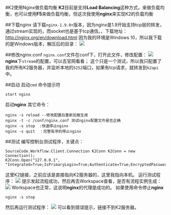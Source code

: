#K2使用Nginx做负载均衡
**K2**目前是支持**Load Balancing**这种方式，来做负载均衡，也可以使用**F5**来做负载均衡，但这次我使用**nginx**来实现K2的负载均衡

##下载nginx
请下载`nginx-1.9.0+`版本，因为nginx是1.9开始支持tcp层的转发，通过stream实现的，而socket也是基于tcp通信。，下载地址：
http://nginx.org/en/download.html
因为我的环境是Windows 10，所以我下载的是Windows版本，解压后的目录：
![](https://images2018.cnblogs.com/blog/305935/201806/305935-20180612155159906-959405104.png)

##修改nginx.conf
`nginx.conf`文件在conf下，打开此文件，修改配置：
![](https://images2018.cnblogs.com/blog/305935/201806/305935-20180612155822916-1088885574.png)
**nginx**下`stream`的配置，可以去官网看看；
这个只是一个测试，所以我只配置了我的所有K2服务器，并监听本地的`5252`端口，如果有tcp请求，就转发到`k2api`中。

##启动
启动`cmd` 命令提示符
```
start nginx 
```
启动**nginx**
其它命令：
```
nginx -s reload --修改配置后重新加载生效
nginx -t -c /conf/nginx.conf 测试nginx配置文件是否正确
nginx -s stop  :快速停止nginx
nginx -s quit  ：完整有序的停止nginx
```

##测试
编写控制台测试程序，关键点：
```
SourceCode.Workflow.Client.Connection K2Conn K2Conn = new Connection();
K2Conn.Open("127.0.0.1", "Integrated=True;IsPrimaryLogin=True;Authenticate=True;EncryptedPassword=False;Host=127.0.0.1;Port=5252");
```
这里K2链接，之前应该是直接指向K2服务器的，这里我指向本机。
运行测试程序：
![](https://images2018.cnblogs.com/blog/305935/201806/305935-20180612161307907-1107268362.png)
提示发起流程成功，然后再去Workspace查看，是否有流程实例生成：
![](https://images2018.cnblogs.com/blog/305935/201806/305935-20180612161349693-425147592.png)
Workspace也正常，这说明**nginx**的代理是成功的。
如果使用命令停止**nginx**
```
nginx -s stop
```
然后再运行测试程序：
![](https://images2018.cnblogs.com/blog/305935/201806/305935-20180612161824201-353298381.png)
可以看到错误提示，链接不到K2服务器。